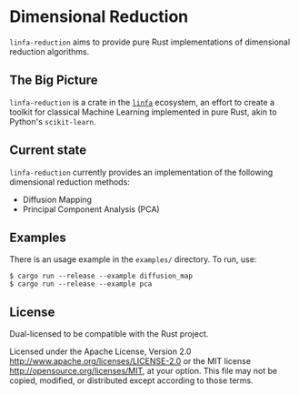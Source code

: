# Dimensional Reduction

`linfa-reduction` aims to provide pure Rust implementations of dimensional reduction algorithms. 

## The Big Picture

`linfa-reduction` is a crate in the [`linfa`](https://crates.io/crates/linfa) ecosystem, an effort to create a toolkit for classical Machine Learning implemented in pure Rust, akin to Python's `scikit-learn`.

## Current state

`linfa-reduction` currently provides an implementation of the following dimensional reduction methods: 
- Diffusion Mapping
- Principal Component Analysis (PCA)

## Examples

There is an usage example in the `examples/` directory. To run, use:

```
$ cargo run --release --example diffusion_map
$ cargo run --release --example pca
```

## License
Dual-licensed to be compatible with the Rust project.

Licensed under the Apache License, Version 2.0 <http://www.apache.org/licenses/LICENSE-2.0> or the MIT license <http://opensource.org/licenses/MIT>, at your option. This file may not be copied, modified, or distributed except according to those terms.
